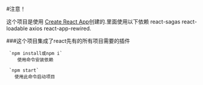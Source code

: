 <!--
 * @Author: your name
 * @Date: 2020-02-27 14:26:52
 * @LastEditTime: 2020-03-15 01:15:57
 * @LastEditors: Please set LastEditors
 * @Description: In User Settings Edit
 * @FilePath: \my-app-first\README.md
 -->
 #注意！

这个项目是使用 [Create React App](https://github.com/facebook/create-react-app)创建的.里面使用以下依赖 react-sagas react-loadable  axios react-app-rewired.

###这个项目集成了react先有的所有项目需要的插件

```
 `npm install或npm i`
    使用命令安装依赖

 `npm start`
   使用此命令启动项目

```
